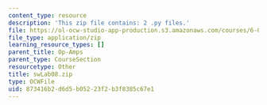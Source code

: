```yaml
---
content_type: resource
description: 'This zip file contains: 2 .py files.'
file: https://ol-ocw-studio-app-production.s3.amazonaws.com/courses/6-01sc-introduction-to-electrical-engineering-and-computer-science-i-spring-2011/873416b2d6d5b05223f2b3f8385c67e1_swLab08.zip
file_type: application/zip
learning_resource_types: []
parent_title: Op-Amps
parent_type: CourseSection
resourcetype: Other
title: swLab08.zip
type: OCWFile
uid: 873416b2-d6d5-b052-23f2-b3f8385c67e1
---
```


